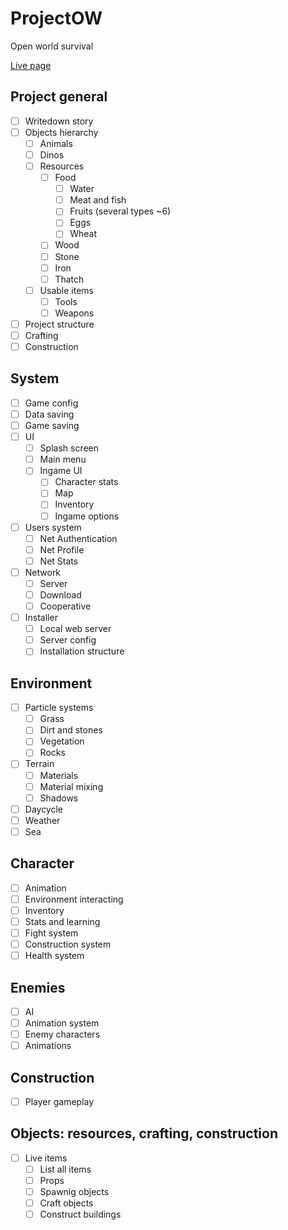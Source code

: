 # ProjectOW
Open world survival

[Live page](https://marcoscalvi.github.io/ProjectOW/)

## Project general
- [ ] Writedown story
- [ ] Objects hierarchy
  - [ ] Animals
  - [ ] Dinos
  - [ ] Resources
    - [ ] Food
      - [ ] Water
      - [ ] Meat and fish
      - [ ] Fruits (several types ~6)
      - [ ] Eggs
      - [ ] Wheat
    - [ ] Wood
    - [ ] Stone
    - [ ] Iron
    - [ ] Thatch   
  - [ ] Usable items
    - [ ] Tools
    - [ ] Weapons
- [ ] Project structure
- [ ] Crafting
- [ ] Construction
## System
- [ ] Game config
- [ ] Data saving
- [ ] Game saving
- [ ] UI
  - [ ] Splash screen
  - [ ] Main menu
  - [ ] Ingame UI
    - [ ] Character stats
    - [ ] Map
    - [ ] Inventory
    - [ ] Ingame options
- [ ] Users system
  - [ ] Net Authentication
  - [ ] Net Profile
  - [ ] Net Stats
- [ ] Network
  - [ ] Server 
  - [ ] Download
  - [ ] Cooperative
- [ ] Installer
  - [ ] Local web server
  - [ ] Server config
  - [ ] Installation structure
## Environment
- [ ] Particle systems
  - [ ] Grass
  - [ ] Dirt and stones
  - [ ] Vegetation
  - [ ] Rocks
- [ ] Terrain
  - [ ] Materials
  - [ ] Material mixing
  - [ ] Shadows
- [ ] Daycycle
- [ ] Weather
- [ ] Sea
## Character
- [ ] Animation
- [ ] Environment interacting
- [ ] Inventory
- [ ] Stats and learning
- [ ] Fight system
- [ ] Construction system
- [ ] Health system
## Enemies
- [ ] AI
- [ ] Animation system
- [ ] Enemy characters
- [ ] Animations
## Construction
- [ ] Player gameplay
## Objects: resources, crafting, construction
- [ ] Live items
  - [ ] List all items
  - [ ] Props
  - [ ] Spawnig objects
  - [ ] Craft objects
  - [ ] Construct buildings
